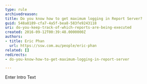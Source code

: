 ```yaml
---
type: rule
archivedreason: 
title: Do you know how to get maximum logging in Report Server?
guid: 548a8189-cfa7-4a5f-bea8-583fe9243118
uri: do-you-keep-track-of-which-reports-are-being-executed
created: 2016-09-12T00:39:48.0000000Z
authors:
- title: Eric Phan
  url: https://ssw.com.au/people/eric-phan
related: []
redirects:
- do-you-know-how-to-get-maximum-logging-in-report-server

---
```



Enter Intro Text
<br><excerpt class='endintro'></excerpt><br>




